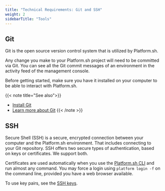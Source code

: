 ```yaml
---
title: "Technical Requirements: Git and SSH"
weight: 2
sidebarTitle: "Tools"
---
```


## Git

Git is the open source version control system that is utilized by Platform.sh.

Any change you make to your Platform.sh project will need to be committed via Git. You can see all the Git commit messages of an environment in the activity feed of the management console.

Before getting started, make sure you have it installed on your computer to be able to interact with Platform.sh.

{{< note title="See also">}}
* [Install Git](https://help.github.com/articles/set-up-git/)
* [Learn more about Git](https://git-scm.com/)
{{< /note >}}

## SSH

Secure Shell (SSH) is a secure, encrypted connection between your computer and the Platform.sh environment.  That includes connecting to your Git repository.  SSH offers two secure types of authentication, based on keys or certificates.  We support both.

Certificates are used automatically when you use the [Platform.sh CLI](/development/cli/_index.md) and run almost any command.  You may force a login using `platform login -f` on the command line, provided you have a web browser available.

To use key pairs, see the [SSH keys](./ssh/ssh-keys.md).
